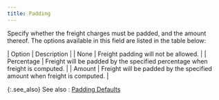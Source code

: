 ```yaml
---
title: Padding
---
```



Specify whether the freight charges must be padded, and the amount thereof.  The options available in this field are listed in the table below:


| Option | Description |
| None | Freight padding will not be allowed. |
| Percentage | Freight will be padded by the specified percentage when freight is computed. |
| Amount | Freight will be padded by the specified amount when freight is computed. |



{:.see_also}
See also
: [Padding  Defaults](JavaScript:RelatedTopics1.Click())<!--Metadata type="DesignerControl" startspan
<object CLASSID="clsid:ADB880A6-D8FF-11CF-9377-00AA003B7A11"
	ID=RelatedTopics1
	TYPE="application/x-oleobject">
</object>-->

<object classid="clsid:ADB880A6-D8FF-11CF-9377-00AA003B7A11" id="RelatedTopics1" type="application/x-oleobject"> 
 <param name="Command" value="Related Topics">
<param name="Window" value="second">
<param name="Item1" value="Padding Defaults;{{site.bp_chm}}/other-defaults/the_other_defaults_dialog_box.html">
</object><!--Metadata type="DesignerControl" endspan-->
